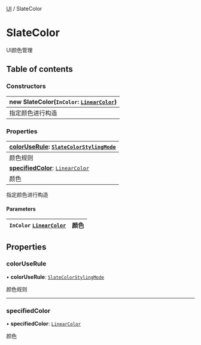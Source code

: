 [UI](../groups/Core.UI.md) / SlateColor

# SlateColor <Badge type="tip" text="Class" /> <Score text="SlateColor" />

<span class="content-big">

UI颜色管理

</span>

## Table of contents

### Constructors <Score text="Constructors" /> 
| **new SlateColor**(`InColor`: [`LinearColor`](mw.LinearColor.md))  |
| :-----|
| 指定颜色进行构造|

### Properties <Score text="Properties" /> 
| **[colorUseRule](mw.SlateColor.md#coloruserule)**: [`SlateColorStylingMode`](../enums/mw.SlateColorStylingMode.md)  |
| :-----|
| 颜色规则|
| **[specifiedColor](mw.SlateColor.md#specifiedcolor)**: [`LinearColor`](mw.LinearColor.md)  |
| 颜色|

指定颜色进行构造


#### Parameters

| `InColor` [`LinearColor`](mw.LinearColor.md) | 颜色 |
| :------ | :------ |

## Properties

### colorUseRule <Score text="colorUseRule" /> 

• **colorUseRule**: [`SlateColorStylingMode`](../enums/mw.SlateColorStylingMode.md)

颜色规则

___

### specifiedColor <Score text="specifiedColor" /> 

• **specifiedColor**: [`LinearColor`](mw.LinearColor.md)

颜色

